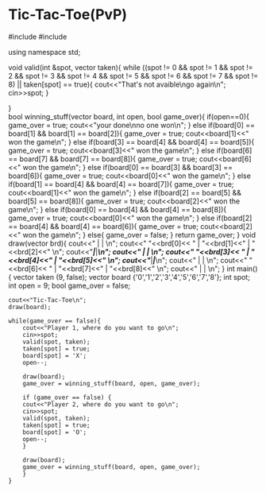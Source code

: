 # Tic-Tac-Toe(PvP)

#include<iostream>
#include<vector>

using namespace std;

void valid(int &spot, vector <bool> taken){
    while ((spot != 0 && spot != 1 && spot != 2 && spot != 3 && spot != 4 && 
           spot != 5 && spot != 6 && spot != 7 && spot != 8) || taken[spot] == true){
        cout<<"That's not avaible\ngo again\n";
        cin>>spot;
    }

}    
bool winning_stuff(vector <char> board, int open, bool game_over){
        if(open==0){
            game_over = true;
            cout<<"your done\nno one won\n";
        }
        else if(board[0] == board[1] && board[1] == board[2]){
            game_over = true;
            cout<<board[1]<<" won the game\n";
        }
        else if(board[3] == board[4] && board[4] == board[5]){
            game_over = true;
            cout<<board[3]<<" won the game\n";
        }
        else if(board[6] == board[7] && board[7] == board[8]){
            game_over = true;
            cout<<board[6]<<" won the game\n";
        }
        else if(board[0] == board[3] && board[3] == board[6]){
            game_over = true;
            cout<<board[0]<<" won the game\n";
        }
        else if(board[1] == board[4] && board[4] == board[7]){
            game_over = true;
            cout<<board[1]<<" won the game\n";
        }
        else if(board[2] == board[5] && board[5] == board[8]){
            game_over = true;
            cout<<board[2]<<" won the game\n";
        }
        else if(board[0] == board[4] && board[4] == board[8]){
            game_over = true;
            cout<<board[0]<<" won the game\n";
        }
        else if(board[2] == board[4] && board[4] == board[6]){
            game_over = true;
            cout<<board[2]<<" won the game\n";
        }
        else{
            game_over = false;
        }
    return game_over;
}
void draw(vector <char> brd){
    cout<<"   |   |   \n";
    cout<<" "<<brd[0]<< " | "<<brd[1]<<" | "<<brd[2]<<" \n";
    cout<<"___|___|___\n";
    cout<<"   |   |   \n";
    cout<<" "<<brd[3]<< " | "<<brd[4]<<" | "<<brd[5]<<" \n";
    cout<<"___|___|___\n";
    cout<<"   |   |   \n";
    cout<<" "<<brd[6]<< " | "<<brd[7]<<" | "<<brd[8]<<" \n";
    cout<<"   |   |   \n";
}
int main(){
    vector <bool> taken (9, false);
    vector <char> board {'0','1','2','3','4','5','6','7','8'};
    int spot;
    int open = 9;
    bool game_over = false;
    
    cout<<"Tic-Tac-Toe\n";
    draw(board);
    
    while(game_over == false){
        cout<<"Player 1, where do you want to go\n";
        cin>>spot;
        valid(spot, taken);
        taken[spot] = true;
        board[spot] = 'X';
        open--;
        
        draw(board);
        game_over = winning_stuff(board, open, game_over);
        
        if (game_over == false) {
        cout<<"Player 2, where do you want to go\n";
        cin>>spot;
        valid(spot, taken);
        taken[spot] = true;
        board[spot] = 'O';
        open--;
        }
        
        draw(board);    
        game_over = winning_stuff(board, open, game_over);
        }
    }
